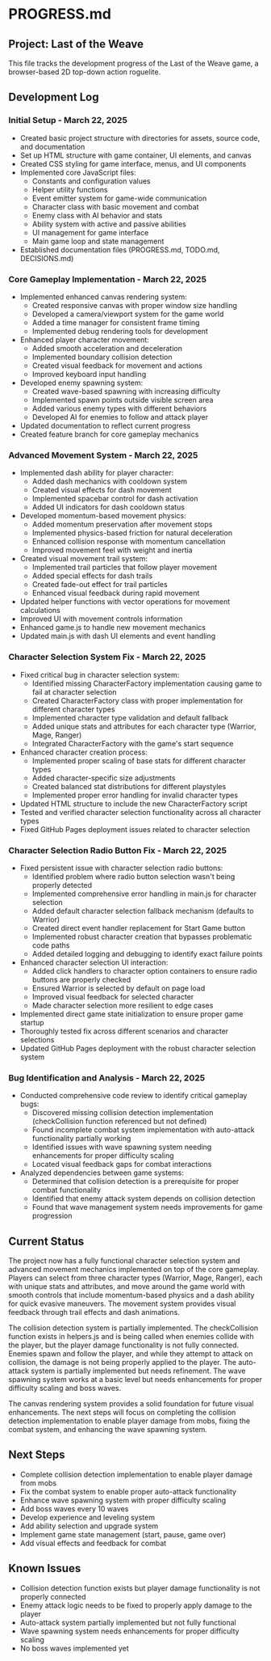 # PROGRESS.md

## Project: Last of the Weave

This file tracks the development progress of the Last of the Weave game, a browser-based 2D top-down action roguelite.

## Development Log

### Initial Setup - March 22, 2025

- Created basic project structure with directories for assets, source code, and documentation
- Set up HTML structure with game container, UI elements, and canvas
- Created CSS styling for game interface, menus, and UI components
- Implemented core JavaScript files:
  - Constants and configuration values
  - Helper utility functions
  - Event emitter system for game-wide communication
  - Character class with basic movement and combat
  - Enemy class with AI behavior and stats
  - Ability system with active and passive abilities
  - UI management for game interface
  - Main game loop and state management
- Established documentation files (PROGRESS.md, TODO.md, DECISIONS.md)

### Core Gameplay Implementation - March 22, 2025

- Implemented enhanced canvas rendering system:
  - Created responsive canvas with proper window size handling
  - Developed a camera/viewport system for the game world
  - Added a time manager for consistent frame timing
  - Implemented debug rendering tools for development
- Enhanced player character movement:
  - Added smooth acceleration and deceleration
  - Implemented boundary collision detection
  - Created visual feedback for movement and actions
  - Improved keyboard input handling
- Developed enemy spawning system:
  - Created wave-based spawning with increasing difficulty
  - Implemented spawn points outside visible screen area
  - Added various enemy types with different behaviors
  - Developed AI for enemies to follow and attack player
- Updated documentation to reflect current progress
- Created feature branch for core gameplay mechanics

### Advanced Movement System - March 22, 2025

- Implemented dash ability for player character:
  - Added dash mechanics with cooldown system
  - Created visual effects for dash movement
  - Implemented spacebar control for dash activation
  - Added UI indicators for dash cooldown status
- Developed momentum-based movement physics:
  - Added momentum preservation after movement stops
  - Implemented physics-based friction for natural deceleration
  - Enhanced collision response with momentum cancellation
  - Improved movement feel with weight and inertia
- Created visual movement trail system:
  - Implemented trail particles that follow player movement
  - Added special effects for dash trails
  - Created fade-out effect for trail particles
  - Enhanced visual feedback during rapid movement
- Updated helper functions with vector operations for movement calculations
- Improved UI with movement controls information
- Enhanced game.js to handle new movement mechanics
- Updated main.js with dash UI elements and event handling

### Character Selection System Fix - March 22, 2025

- Fixed critical bug in character selection system:
  - Identified missing CharacterFactory implementation causing game to fail at character selection
  - Created CharacterFactory class with proper implementation for different character types
  - Implemented character type validation and default fallback
  - Added unique stats and attributes for each character type (Warrior, Mage, Ranger)
  - Integrated CharacterFactory with the game's start sequence
- Enhanced character creation process:
  - Implemented proper scaling of base stats for different character types
  - Added character-specific size adjustments
  - Created balanced stat distributions for different playstyles
  - Implemented proper error handling for invalid character types
- Updated HTML structure to include the new CharacterFactory script
- Tested and verified character selection functionality across all character types
- Fixed GitHub Pages deployment issues related to character selection

### Character Selection Radio Button Fix - March 22, 2025

- Fixed persistent issue with character selection radio buttons:
  - Identified problem where radio button selection wasn't being properly detected
  - Implemented comprehensive error handling in main.js for character selection
  - Added default character selection fallback mechanism (defaults to Warrior)
  - Created direct event handler replacement for Start Game button
  - Implemented robust character creation that bypasses problematic code paths
  - Added detailed logging and debugging to identify exact failure points
- Enhanced character selection UI interaction:
  - Added click handlers to character option containers to ensure radio buttons are properly checked
  - Ensured Warrior is selected by default on page load
  - Improved visual feedback for selected character
  - Made character selection more resilient to edge cases
- Implemented direct game state initialization to ensure proper game startup
- Thoroughly tested fix across different scenarios and character selections
- Updated GitHub Pages deployment with the robust character selection system

### Bug Identification and Analysis - March 22, 2025

- Conducted comprehensive code review to identify critical gameplay bugs:
  - Discovered missing collision detection implementation (checkCollision function referenced but not defined)
  - Found incomplete combat system implementation with auto-attack functionality partially working
  - Identified issues with wave spawning system needing enhancements for proper difficulty scaling
  - Located visual feedback gaps for combat interactions
- Analyzed dependencies between game systems:
  - Determined that collision detection is a prerequisite for proper combat functionality
  - Identified that enemy attack system depends on collision detection
  - Found that wave management system needs improvements for game progression

## Current Status

The project now has a fully functional character selection system and advanced movement mechanics implemented on top of the core gameplay. Players can select from three character types (Warrior, Mage, Ranger), each with unique stats and attributes, and move around the game world with smooth controls that include momentum-based physics and a dash ability for quick evasive maneuvers. The movement system provides visual feedback through trail effects and dash animations. 

The collision detection system is partially implemented. The checkCollision function exists in helpers.js and is being called when enemies collide with the player, but the player damage functionality is not fully connected. Enemies spawn and follow the player, and while they attempt to attack on collision, the damage is not being properly applied to the player. The auto-attack system is partially implemented but needs refinement. The wave spawning system works at a basic level but needs enhancements for proper difficulty scaling and boss waves.

The canvas rendering system provides a solid foundation for future visual enhancements. The next steps will focus on completing the collision detection implementation to enable player damage from mobs, fixing the combat system, and enhancing the wave spawning system.

## Next Steps

- Complete collision detection implementation to enable player damage from mobs
- Fix the combat system to enable proper auto-attack functionality
- Enhance wave spawning system with proper difficulty scaling
- Add boss waves every 10 waves
- Develop experience and leveling system
- Add ability selection and upgrade system
- Implement game state management (start, pause, game over)
- Add visual effects and feedback for combat

## Known Issues

- Collision detection function exists but player damage functionality is not properly connected
- Enemy attack logic needs to be fixed to properly apply damage to the player
- Auto-attack system partially implemented but not fully functional
- Wave spawning system needs enhancements for proper difficulty scaling
- No boss waves implemented yet
